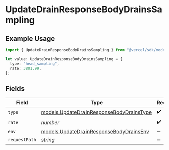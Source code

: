 # UpdateDrainResponseBodyDrainsSampling

## Example Usage

```typescript
import { UpdateDrainResponseBodyDrainsSampling } from "@vercel/sdk/models/updatedrainop.js";

let value: UpdateDrainResponseBodyDrainsSampling = {
  type: "head_sampling",
  rate: 3801.99,
};
```

## Fields

| Field                                                                                      | Type                                                                                       | Required                                                                                   | Description                                                                                |
| ------------------------------------------------------------------------------------------ | ------------------------------------------------------------------------------------------ | ------------------------------------------------------------------------------------------ | ------------------------------------------------------------------------------------------ |
| `type`                                                                                     | [models.UpdateDrainResponseBodyDrainsType](../models/updatedrainresponsebodydrainstype.md) | :heavy_check_mark:                                                                         | N/A                                                                                        |
| `rate`                                                                                     | *number*                                                                                   | :heavy_check_mark:                                                                         | N/A                                                                                        |
| `env`                                                                                      | [models.UpdateDrainResponseBodyDrainsEnv](../models/updatedrainresponsebodydrainsenv.md)   | :heavy_minus_sign:                                                                         | N/A                                                                                        |
| `requestPath`                                                                              | *string*                                                                                   | :heavy_minus_sign:                                                                         | N/A                                                                                        |